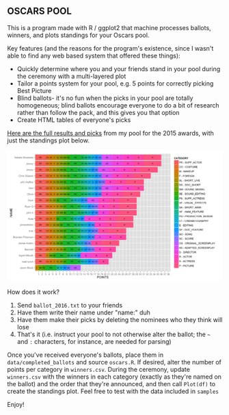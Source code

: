 ## OSCARS POOL

This is a program made with R / ggplot2 that machine processes ballots, winners, and plots standings for your Oscars pool.

Key features (and the reasons for the program's existence, since I wasn't able to find any web based system that offered these things):

* Quickly determine where you and your friends stand in your pool during the ceremony with a multi-layered plot
* Tailor a points system for your pool, e.g. 5 points for correctly picking Best Picture
* Blind ballots- it's no fun when the picks in your pool are totally homogeneous; blind ballots encourage everyone to do a bit of research rather than follow the pack, and this gives you that option
* Create HTML tables of everyone's picks

[Here are the full results and picks](http://www.jamesdreiss.com/oscars_2015.html) from my pool for the 2015 awards, with just the standings plot below.

![Alt text](data/samples/standings_2015.png?raw=true)

How does it work?

1. Send `ballot_2016.txt` to your friends
2. Have them write their name under "name:" duh
3. Have them make their picks by deleting the nominees who they think will lose
4. That's it (i.e. instruct your pool to not otherwise alter the ballot; the `~` and `:` characters, for instance, are needed for parsing)

Once you've received everyone's ballots, place them in `data/completed_ballots` and source `oscars.R`. If desired, alter the number of points per category in `winners.csv`. During the ceremony, update `winners.csv` with the winners in each category (exactly as they're named on the ballot) and the order that they're announced, and then call `Plot(df)` to create the standings plot. Feel free to test with the data included in `samples`

Enjoy!